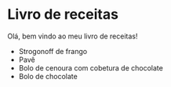 # Livro de receitas

Olá, bem vindo ao meu livro de receitas!

- Strogonoff de frango
- Pavê
- Bolo de cenoura com cobetura de chocolate
- Bolo de chocolate
